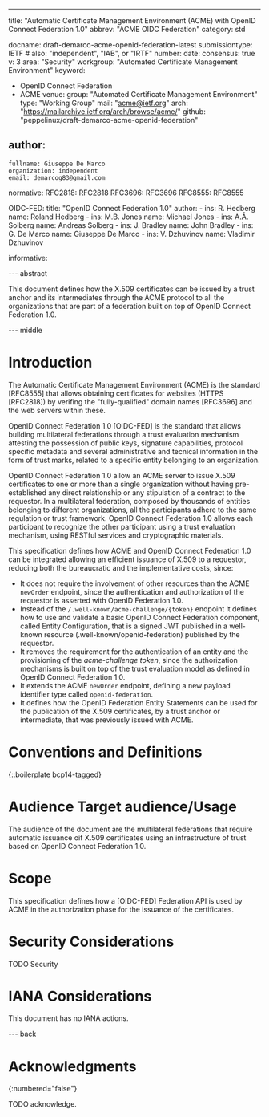 ---
title: "Automatic Certificate Management Environment (ACME) with OpenID Connect Federation 1.0"
abbrev: "ACME OIDC Federation"
category: std

docname: draft-demarco-acme-openid-federation-latest
submissiontype: IETF  # also: "independent", "IAB", or "IRTF"
number:
date:
consensus: true
v: 3
area: "Security"
workgroup: "Automated Certificate Management Environment"
keyword:
 - OpenID Connect Federation
 - ACME
venue:
  group: "Automated Certificate Management Environment"
  type: "Working Group"
  mail: "acme@ietf.org"
  arch: "https://mailarchive.ietf.org/arch/browse/acme/"
  github: "peppelinux/draft-demarco-acme-openid-federation"

author:
 -
    fullname: Giuseppe De Marco
    organization: independent
    email: demarcog83@gmail.com

normative:
  RFC2818: RFC2818
  RFC3696: RFC3696
  RFC8555: RFC8555

  OIDC-FED:
    title: "OpenID Connect Federation 1.0"
    author:
      -
        ins: R. Hedberg
        name: Roland Hedberg
      -
        ins: M.B. Jones
        name: Michael Jones
      -
        ins: A.Å. Solberg
        name: Andreas Solberg
      -
        ins: J. Bradley
        name: John Bradley
      -
        ins: G. De Marco
        name: Giuseppe De Marco
      -
        ins: V. Dzhuvinov
        name: Vladimir Dzhuvinov

informative:


--- abstract

This document defines how the X.509 certificates can be issued by a trust anchor and its intermediates through the ACME protocol to all the organizations that are part of a federation built on top of OpenID Connect Federation 1.0.

--- middle

# Introduction

The Automatic Certificate Management Environment (ACME) is the standard [RFC8555] that allows obtaining certificates for websites (HTTPS [RFC2818]) by verifing the "fully-qualified" domain names [RFC3696] and the web servers within these.

OpenID Connect Federation 1.0 [OIDC-FED] is the standard that allows building multilateral federations through a trust evaluation mechanism attesting the possession of public keys, signature capabilities, protocol specific metadata and several administrative and tecnical information in the form of trust marks, related to a specific entity belonging to an organization.

OpenID Connect Federation 1.0 allow an ACME server to issue X.509 certificates to one or more than a single organization without having pre-established any direct relationship or any stipulation of a contract to the requestor. In a multilateral federation, composed by thousands of entities belonging to different organizations, all the participants adhere to the same regulation or trust framework. OpenID Connect Federation 1.0 allows each participant to recognize the other participant using a trust evaluation mechanism, using RESTful services and cryptographic materials.

This specification defines how ACME and OpenID Connect Federation 1.0 can be integrated allowing an efficient issuance of X.509 to a requestor, reducing both the bureaucratic and the implementative costs, since:

- It does not require the involvement of other resources than the ACME `newOrder` endpoint, since the authentication and authorization of the requestor is asserted with OpenID Federation 1.0.
- Instead of the `/.well-known/acme-challenge/{token}` endpoint it defines how to use and validate a basic OpenID Connect Federation component, called Entity Configuration, that is a signed JWT published in a well-known resource (.well-known/openid-federation) published by the requestor.
- It removes the requirement for the authentication of an entity and the provisioning of the *acme-challenge token*, since the authorization mechanisms is built on top of the trust evaluation model as defined in OpenID Connect Federation 1.0.
- It extends the ACME `newOrder` endpoint, defining a new payload identifier type called `openid-federation`.
- It defines how the OpenID Federation Entity Statements can be used for the publication of the X.509 certificates, by a trust anchor or intermediate, that was previously issued with ACME.

# Conventions and Definitions

{::boilerplate bcp14-tagged}

# Audience Target audience/Usage

The audience of the document are the multilateral federations that require automatic issuance oif X.509 certificates using an infrastructure of trust based on OpenID Connect Federation 1.0.

# Scope

This specification defines how a [OIDC-FED] Federation API is used by ACME in the authorization phase for the issuance of the certificates.

# Security Considerations

TODO Security


# IANA Considerations

This document has no IANA actions.


--- back

# Acknowledgments
{:numbered="false"}

TODO acknowledge.
